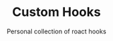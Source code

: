 <div align="center"><h1>Custom Hooks</h1></div>
<div align="center">Personal collection of roact hooks</div>
